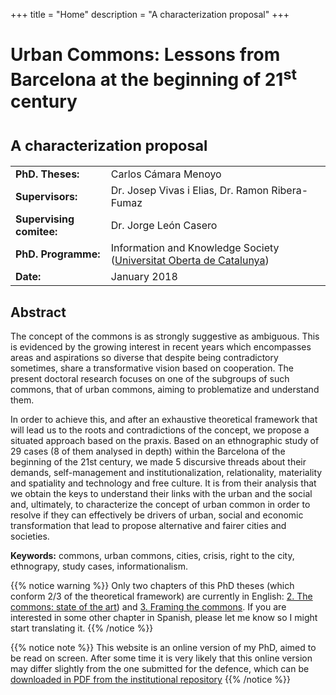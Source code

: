 +++
title = "Home"
description = "A characterization proposal"
+++

# Urban Commons: Lessons from Barcelona at the beginning of 21<sup>st</sup> century
# <small>**A characterization proposal**</small>

|                  |                      |
| -----------------|--------------------- |
| **PhD. Theses:** | Carlos Cámara Menoyo |
| **Supervisors:**  |  Dr. Josep Vivas i Elias, Dr. Ramon Ribera-Fumaz |
| **Supervising comitee:**  |  Dr. Jorge León Casero |
| **PhD. Programme:**  |  Information and Knowledge Society ([Universitat Oberta de Catalunya](http://www.uoc.edu/portal/en/index.html)) |
| **Date:**   | January 2018  |


## Abstract
The concept of the commons is as strongly suggestive as ambiguous. This is evidenced by the growing interest in recent years which encompasses areas and aspirations so diverse that despite being contradictory sometimes, share a transformative vision based on cooperation. The present doctoral research focuses on one of the subgroups of such commons, that of urban commons, aiming to problematize and understand them.

In order to achieve this, and after an exhaustive theoretical framework that will lead us to the roots and contradictions of the concept, we propose a situated approach based on the praxis. Based on an ethnographic study of 29 cases (8 of them analysed in depth) within the Barcelona of the beginning of the 21st century, we made 5 discursive threads about their demands, self-management and institutionalization, relationality, materiality and spatiality and technology and free culture. It is from their analysis that we obtain the keys to understand their links with the urban and the social and, ultimately, to characterize the concept of urban common in order to resolve if they can effectively be drivers of urban, social and economic transformation that lead to propose alternative and fairer cities and societies.

**Keywords:** commons, urban commons, cities, crisis, right to the city, ethnograpy, study cases, informationalism.

{{% notice warning %}}
Only two chapters of this PhD theses (which conform 2/3 of the theoretical framework) are currently in English: [2. The commons: state of the art](/es/parte-1-marco-teorico/the-commons-state-of-art/)) and [3. Framing the commons](/es/parte-1-marco-teorico/framing-commons-propopsal/). If you are interested in some other chapter in Spanish, please let me know so I might start translating it.
{{% /notice %}}

{{% notice note %}}
This website is an online version of my PhD, aimed to be read on screen. After some time it is very likely that this online version may differ slightly from the one submitted for the defence, which can be [downloaded in PDF from the institutional repository](https://www.tdx.cat/handle/10803/565533)
{{% /notice %}}

